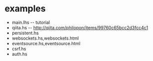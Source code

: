 examples
===
* main.lhs -- tutorial
* qiita.hs -- http://qiita.com/philopon/items/99760c65bcc2d3fcc4c1
* persistent.hs
* websockets.hs,websockets.html
* eventsource.hs,eventsource.html
* csrf.hs
* auth.hs


